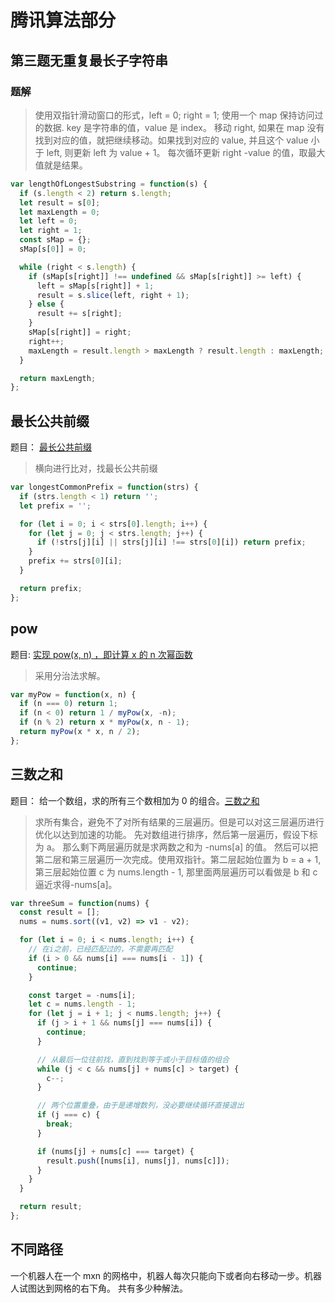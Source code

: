 # 腾讯算法部分

## 第三题无重复最长子字符串

### 题解

> 使用双指针滑动窗口的形式，left = 0; right = 1; 使用一个 map 保持访问过的数据. key 是字符串的值，value 是 index。 移动 right, 如果在 map 没有找到对应的值，就把继续移动。如果找到对应的 value, 并且这个 value 小于 left, 则更新 left 为 value + 1。 每次循环更新 right -value 的值，取最大值就是结果。

```javascript
var lengthOfLongestSubstring = function(s) {
  if (s.length < 2) return s.length;
  let result = s[0];
  let maxLength = 0;
  let left = 0;
  let right = 1;
  const sMap = {};
  sMap[s[0]] = 0;

  while (right < s.length) {
    if (sMap[s[right]] !== undefined && sMap[s[right]] >= left) {
      left = sMap[s[right]] + 1;
      result = s.slice(left, right + 1);
    } else {
      result += s[right];
    }
    sMap[s[right]] = right;
    right++;
    maxLength = result.length > maxLength ? result.length : maxLength;
  }

  return maxLength;
};
```

## 最长公共前缀

题目： [最长公共前缀](https://leetcode-cn.com/problems/longest-common-prefix/)

> 横向进行比对，找最长公共前缀

```javascript
var longestCommonPrefix = function(strs) {
  if (strs.length < 1) return '';
  let prefix = '';

  for (let i = 0; i < strs[0].length; i++) {
    for (let j = 0; j < strs.length; j++) {
      if (!strs[j][i] || strs[j][i] !== strs[0][i]) return prefix;
    }
    prefix += strs[0][i];
  }

  return prefix;
};
```

## pow

题目: [实现 pow(x, n) ，即计算 x 的 n 次幂函数](https://leetcode-cn.com/problems/powx-n/)

> 采用分治法求解。

```javascript
var myPow = function(x, n) {
  if (n === 0) return 1;
  if (n < 0) return 1 / myPow(x, -n);
  if (n % 2) return x * myPow(x, n - 1);
  return myPow(x * x, n / 2);
};
```

## 三数之和

题目： 给一个数组，求的所有三个数相加为 0 的组合。[三数之和](https://leetcode-cn.com/problems/3sum/)

> 求所有集合，避免不了对所有结果的三层遍历。但是可以对这三层遍历进行优化以达到加速的功能。 先对数组进行排序，然后第一层遍历，假设下标为 a。 那么剩下两层遍历就是求两数之和为 -nums[a] 的值。 然后可以把第二层和第三层遍历一次完成。使用双指针。第二层起始位置为 b = a + 1, 第三层起始位置 c 为 nums.length - 1, 那里面两层遍历可以看做是 b 和 c 逼近求得-nums[a]。

```javascript
var threeSum = function(nums) {
  const result = [];
  nums = nums.sort((v1, v2) => v1 - v2);

  for (let i = 0; i < nums.length; i++) {
    // 在i之前，已经匹配过的，不需要再匹配
    if (i > 0 && nums[i] === nums[i - 1]) {
      continue;
    }

    const target = -nums[i];
    let c = nums.length - 1;
    for (let j = i + 1; j < nums.length; j++) {
      if (j > i + 1 && nums[j] === nums[i]) {
        continue;
      }

      // 从最后一位往前找，直到找到等于或小于目标值的组合
      while (j < c && nums[j] + nums[c] > target) {
        c--;
      }

      // 两个位置重叠，由于是递增数列，没必要继续循环直接退出
      if (j === c) {
        break;
      }

      if (nums[j] + nums[c] === target) {
        result.push([nums[i], nums[j], nums[c]]);
      }
    }
  }

  return result;
};
```

## 不同路径

一个机器人在一个 mxn 的网格中，机器人每次只能向下或者向右移动一步。机器人试图达到网格的右下角。 共有多少种解法。
